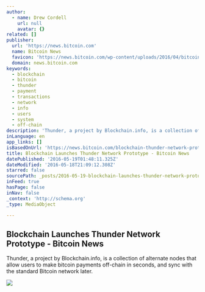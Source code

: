 ```yaml
---
author:
  - name: Drew Cordell
    url: null
    avatar: {}
related: []
publisher:
  url: 'https://news.bitcoin.com'
  name: Bitcoin News
  favicon: 'https://news.bitcoin.com/wp-content/uploads/2016/04/bitcoin_fav.png'
  domain: news.bitcoin.com
keywords:
  - blockchain
  - bitcoin
  - thunder
  - payment
  - transactions
  - network
  - info
  - users
  - system
  - off-chain
description: 'Thunder, a project by Blockchain.info, is a collection of alternate nodes that allow users to make bitcoin payments off-chain in seconds, and sync with the standard Bitcoin network later.'
inLanguage: en
app_links: []
isBasedOnUrl: 'https://news.bitcoin.com/blockchain-thunder-network-prototype/'
title: Blockchain Launches Thunder Network Prototype - Bitcoin News
datePublished: '2016-05-19T01:48:11.325Z'
dateModified: '2016-05-18T21:09:12.308Z'
starred: false
sourcePath: _posts/2016-05-19-blockchain-launches-thunder-network-prototype-bitcoin-news.md
inFeed: true
hasPage: false
inNav: false
_context: 'http://schema.org'
_type: MediaObject

---
```

<article style=""><h1>Blockchain Launches Thunder Network Prototype - Bitcoin News</h1><p>Thunder, a project by Blockchain.info, is a collection of alternate nodes that allow users to make bitcoin payments off-chain in seconds, and sync with the standard Bitcoin network later.</p><img src="https://news.bitcoin.com/wp-content/uploads/2016/05/blockchain_info_logo.jpg" /></article>